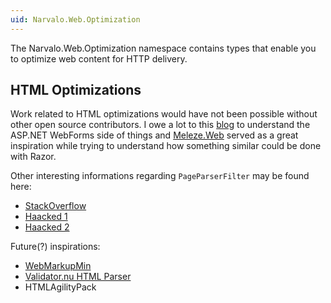 ```yaml
---
uid: Narvalo.Web.Optimization
---
```


The Narvalo.Web.Optimization namespace contains types that enable you to
optimize web content for HTTP delivery.

## HTML Optimizations ##

Work related to HTML optimizations would have not been
possible without other open source contributors. I owe a lot to this
[blog](http://omari-o.blogspot.com/2009/09/aspnet-white-space-cleaning-with-no.html)
to understand the ASP.NET WebForms side of things and
[Meleze.Web](https://github.com/meleze/Meleze.Web)
served as a great inspiration while trying to understand
how something similar could be done with Razor.

Other interesting informations regarding `PageParserFilter` may be found here:
- [StackOverflow](http://stackoverflow.com/questions/1480373/generic-inhertied-viewpage-and-new-property)
- [Haacked 1](http://haacked.com/archive/2006/05/03/PageParser.GetCompiledPageInstanceWeirdnessWhenDebugSetToFalseInWeb.config.aspx)
- [Haacked 2](http://haacked.com/archive/2009/05/05/page-view-lockdown.aspx)

Future(?) inspirations:
- [WebMarkupMin](http://webmarkupmin.codeplex.com/)
- [Validator.nu HTML Parser](http://about.validator.nu/htmlparser/)
- HTMLAgilityPack